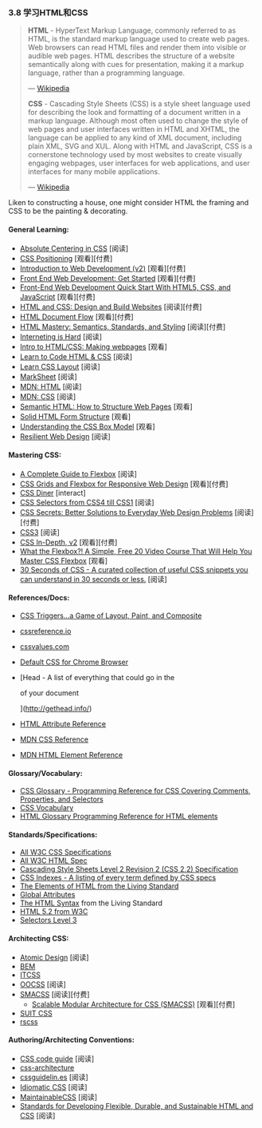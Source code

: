 <!-- 3.8 - Learn HTML & CSS -->
### 3.8 学习HTML和CSS

> **HTML** \- HyperText Markup Language, commonly referred to as HTML, is the standard markup language used to create web pages. Web browsers can read HTML files and render them into visible or audible web pages. HTML describes the structure of a website semantically along with cues for presentation, making it a markup language, rather than a programming language.
> 
> — [Wikipedia](https://en.wikipedia.org/wiki/HTML)
> 
> **CSS** \- Cascading Style Sheets (CSS) is a style sheet language used for describing the look and formatting of a document written in a markup language. Although most often used to change the style of web pages and user interfaces written in HTML and XHTML, the language can be applied to any kind of XML document, including plain XML, SVG and XUL. Along with HTML and JavaScript, CSS is a cornerstone technology used by most websites to create visually engaging webpages, user interfaces for web applications, and user interfaces for many mobile applications.
> 
> — [Wikipedia](https://en.wikipedia.org/wiki/Cascading_Style_Sheets)

Liken to constructing a house, one might consider HTML the framing and CSS to be the painting & decorating.

#### General Learning:

*   [Absolute Centering in CSS](http://codepen.io/shshaw/full/gEiDt) \[阅读\]
*   [CSS Positioning](http://www.pluralsight.com/courses/css-positioning-1834) \[观看\]\[付费\]
*   [Introduction to Web Development (v2)](https://frontendmasters.com/courses/web-development-v2/) \[观看\]\[付费\]
*   [Front End Web Development: Get Started](http://www.pluralsight.com/courses/front-end-web-development-get-started) \[观看\]\[付费\]
*   [Front-End Web Development Quick Start With HTML5, CSS, and JavaScript](http://www.pluralsight.com/courses/front-end-web-app-html5-javascript-css) \[观看\]\[付费\]
*   [HTML and CSS: Design and Build Websites](https://www.amazon.com/gp/product/1118008189/?&_encoding=UTF8&tag=frontend-handbook-20&linkCode=ur2&linkId=b1c45ab715f267f7dfed8c981c14eceb&camp=1789&creative=9325) \[阅读\]\[付费\]
*   [HTML Document Flow](http://www.pluralsight.com/courses/html-document-flow-1837) \[观看\]\[付费\]
*   [HTML Mastery: Semantics, Standards, and Styling](https://www.amazon.com/gp/product/1590597656/?&_encoding=UTF8&tag=frontend-handbook-20&linkCode=ur2&linkId=a5c4eb997239ea9e57a86456cef7763c&camp=1789&creative=9325) \[阅读\]\[付费\]
*   [Interneting is Hard](https://internetingishard.com/) \[阅读\]
*   [Intro to HTML/CSS: Making webpages](https://www.khanacademy.org/computing/computer-programming/html-css) \[观看\]
*   [Learn to Code HTML & CSS](http://learn.shayhowe.com/html-css/) \[阅读\]
*   [Learn CSS Layout](http://learnlayout.com/) \[阅读\]
*   [MarkSheet](http://marksheet.io/) \[阅读\]
*   [MDN: HTML](https://developer.mozilla.org/en-US/docs/Learn/HTML) \[阅读\]
*   [MDN: CSS](https://developer.mozilla.org/en-US/docs/Learn/CSS) \[阅读\]
*   [Semantic HTML: How to Structure Web Pages](https://webdesign.tutsplus.com/courses/semantic-html-how-to-structure-web-pages) \[观看\]
*   [Solid HTML Form Structure](https://webdesign.tutsplus.com/courses/solid-html-form-structure) \[观看\]
*   [Understanding the CSS Box Model](https://webdesign.tutsplus.com/courses/understanding-the-css-box-model) \[观看\]
*   [Resilient Web Design](https://resilientwebdesign.com/) \[阅读\]

#### Mastering CSS:

*   [A Complete Guide to Flexbox](https://css-tricks.com/snippets/css/a-guide-to-flexbox/) \[阅读\]
*   [CSS Grids and Flexbox for Responsive Web Design](https://frontendmasters.com/courses/css-grids-flexbox/) \[观看\]\[付费\]
*   [CSS Diner](http://flukeout.github.io/) \[interact\]
*   [CSS Selectors from CSS4 till CSS1](http://css4-selectors.com/selectors/) \[阅读\]
*   [CSS Secrets: Better Solutions to Everyday Web Design Problems](https://www.amazon.com/CSS-Secrets-Solutions-Everyday-Problems/dp/1449372635/?&_encoding=UTF8&tag=frontend-handbook-20&linkCode=ur2&linkId=40a9480c18839b4b2ea798aa2afafd0e&camp=1789&creative=9325) \[阅读\]\[付费\]
*   [CSS3](https://developer.mozilla.org/en-US/docs/Web/CSS/CSS3) \[阅读\]
*   [CSS In-Depth, v2](https://frontendmasters.com/courses/css-in-depth-v2/) \[观看\]\[付费\]
*   [What the Flexbox?! A Simple, Free 20 Video Course That Will Help You Master CSS Flexbox](http://flexbox.io/) \[观看\]
*   [30 Seconds of CSS - A curated collection of useful CSS snippets you can understand in 30 seconds or less.](https://atomiks.github.io/30-seconds-of-css/) \[阅读\]

#### References/Docs:

*   [CSS Triggers...a Game of Layout, Paint, and Composite](http://csstriggers.com/)
*   [cssreference.io](http://cssreference.io/)
*   [cssvalues.com](http://cssvalues.com/)
*   [Default CSS for Chrome Browser](https://chromium.googlesource.com/chromium/blink/+/master/Source/core/css/html.css)
*   [Head - A list of everything that could go in the
    
    of your document
    
    ](http://gethead.info/)
*   [HTML Attribute Reference](https://developer.mozilla.org/en-US/docs/Web/HTML/Attributes)
*   [MDN CSS Reference](https://developer.mozilla.org/en-US/docs/Web/CSS/Reference)
*   [MDN HTML Element Reference](https://developer.mozilla.org/en-US/docs/Web/HTML/Element)

#### Glossary/Vocabulary:

*   [CSS Glossary - Programming Reference for CSS Covering Comments, Properties, and Selectors](https://www.codecademy.com/articles/glossary-css)
*   [CSS Vocabulary](http://apps.workflower.fi/vocabs/css/en)
*   [HTML Glossary Programming Reference for HTML elements](https://www.codecademy.com/articles/glossary-html)

#### Standards/Specifications:

*   [All W3C CSS Specifications](http://www.w3.org/Style/CSS/current-work#roadmap)
*   [All W3C HTML Spec](http://www.w3.org/standards/techs/html#w3c_all)
*   [Cascading Style Sheets Level 2 Revision 2 (CSS 2.2) Specification](https://drafts.csswg.org/css2/)
*   [CSS Indexes - A listing of every term defined by CSS specs](https://drafts.csswg.org/indexes/)
*   [The Elements of HTML from the Living Standard](https://html.spec.whatwg.org/multipage/semantics.html#semantics)
*   [Global Attributes](https://developer.mozilla.org/en-US/docs/Web/HTML/Global_attributes)
*   [The HTML Syntax](https://html.spec.whatwg.org/multipage/syntax.html#syntax) from the Living Standard
*   [HTML 5.2 from W3C](http://w3c.github.io/html/)
*   [Selectors Level 3](http://www.w3.org/TR/css3-selectors/)

#### Architecting CSS:

*   [Atomic Design](http://atomicdesign.bradfrost.com/) \[阅读\]
*   [BEM](http://getbem.com/introduction/)
*   [ITCSS](https://www.xfive.co/blog/itcss-scalable-maintainable-css-architecture/)
*   [OOCSS](http://oocss.org/) \[阅读\]
*   [SMACSS](https://smacss.com/) \[阅读\]\[付费\]
    *   [Scalable Modular Architecture for CSS (SMACSS)](https://frontendmasters.com/courses/smacss/) \[观看\]\[付费\]
*   [SUIT CSS](http://suitcss.github.io)
*   [rscss](http://rscss.io/)

#### Authoring/Architecting Conventions:

*   [CSS code guide](http://codeguide.co/#css) \[阅读\]
*   [css-architecture](https://github.com/jareware/css-architecture)
*   [cssguidelin.es](http://cssguidelin.es/) \[阅读\]
*   [Idiomatic CSS](https://github.com/necolas/idiomatic-css) \[阅读\]
*   [MaintainableCSS](http://maintainablecss.com/) \[阅读\]
*   [Standards for Developing Flexible, Durable, and Sustainable HTML and CSS](http://mdo.github.io/code-guide/) \[阅读\]